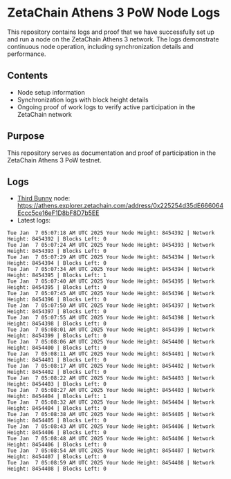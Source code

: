 # ZetaChain Athens 3 PoW Node Logs
This repository contains logs and proof that we have successfully set up and run a node on the ZetaChain Athens 3 network. The logs demonstrate continuous node operation, including synchronization details and performance.

## Contents
- Node setup information
- Synchronization logs with block height details
- Ongoing proof of work logs to verify active participation in the ZetaChain network

## Purpose
This repository serves as documentation and proof of participation in the ZetaChain Athens 3 PoW testnet.

## Logs

- [Third Bunny](https://thirdbunny.xyz/) node: https://athens.explorer.zetachain.com/address/0x225254d35dE666064Eccc5ce16eF1D8bF8D7b5EE
- Latest logs:
```
Tue Jan  7 05:07:18 AM UTC 2025 Your Node Height: 8454392 | Network Height: 8454392 | Blocks Left: 0
Tue Jan  7 05:07:24 AM UTC 2025 Your Node Height: 8454393 | Network Height: 8454393 | Blocks Left: 0
Tue Jan  7 05:07:29 AM UTC 2025 Your Node Height: 8454394 | Network Height: 8454394 | Blocks Left: 0
Tue Jan  7 05:07:34 AM UTC 2025 Your Node Height: 8454394 | Network Height: 8454395 | Blocks Left: 1
Tue Jan  7 05:07:40 AM UTC 2025 Your Node Height: 8454395 | Network Height: 8454395 | Blocks Left: 0
Tue Jan  7 05:07:45 AM UTC 2025 Your Node Height: 8454396 | Network Height: 8454396 | Blocks Left: 0
Tue Jan  7 05:07:50 AM UTC 2025 Your Node Height: 8454397 | Network Height: 8454397 | Blocks Left: 0
Tue Jan  7 05:07:55 AM UTC 2025 Your Node Height: 8454398 | Network Height: 8454398 | Blocks Left: 0
Tue Jan  7 05:08:01 AM UTC 2025 Your Node Height: 8454399 | Network Height: 8454399 | Blocks Left: 0
Tue Jan  7 05:08:06 AM UTC 2025 Your Node Height: 8454400 | Network Height: 8454400 | Blocks Left: 0
Tue Jan  7 05:08:11 AM UTC 2025 Your Node Height: 8454401 | Network Height: 8454401 | Blocks Left: 0
Tue Jan  7 05:08:17 AM UTC 2025 Your Node Height: 8454402 | Network Height: 8454402 | Blocks Left: 0
Tue Jan  7 05:08:22 AM UTC 2025 Your Node Height: 8454403 | Network Height: 8454403 | Blocks Left: 0
Tue Jan  7 05:08:27 AM UTC 2025 Your Node Height: 8454403 | Network Height: 8454404 | Blocks Left: 1
Tue Jan  7 05:08:32 AM UTC 2025 Your Node Height: 8454404 | Network Height: 8454404 | Blocks Left: 0
Tue Jan  7 05:08:38 AM UTC 2025 Your Node Height: 8454405 | Network Height: 8454405 | Blocks Left: 0
Tue Jan  7 05:08:43 AM UTC 2025 Your Node Height: 8454406 | Network Height: 8454406 | Blocks Left: 0
Tue Jan  7 05:08:48 AM UTC 2025 Your Node Height: 8454406 | Network Height: 8454406 | Blocks Left: 0
Tue Jan  7 05:08:54 AM UTC 2025 Your Node Height: 8454407 | Network Height: 8454407 | Blocks Left: 0
Tue Jan  7 05:08:59 AM UTC 2025 Your Node Height: 8454408 | Network Height: 8454408 | Blocks Left: 0
```
